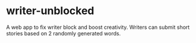 # writer-unblocked
A web app to fix writer block and boost creativity. Writers can submit short stories based on 2 randomly generated words. 
